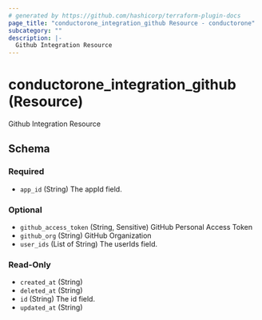 ```yaml
---
# generated by https://github.com/hashicorp/terraform-plugin-docs
page_title: "conductorone_integration_github Resource - conductorone"
subcategory: ""
description: |-
  Github Integration Resource
---
```


# conductorone_integration_github (Resource)

Github Integration Resource



<!-- schema generated by tfplugindocs -->
## Schema

### Required

- `app_id` (String) The appId field.

### Optional

- `github_access_token` (String, Sensitive) GitHub Personal Access Token
- `github_org` (String) GitHub Organization
- `user_ids` (List of String) The userIds field.

### Read-Only

- `created_at` (String)
- `deleted_at` (String)
- `id` (String) The id field.
- `updated_at` (String)
